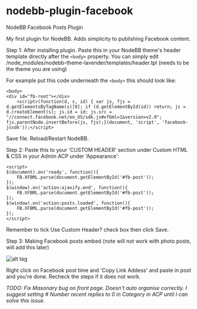 # nodebb-plugin-facebook
NodeBB Facebook Posts Plugin

My first plugin for NodeBB. Adds simplicity to publishing Facebook content.

Step 1:
After installing plugin. Paste this in your NodeBB theme's header template directly after the ``<body>`` property. 
You can simply edit /node_modules/nodebb-theme-lavender/templates/header.tpl (needs to be the theme you are using)

For example put this code underneath the ``<body>`` this should look like:
```
<body>
<div id="fb-root"></div>
	<script>(function(d, s, id) { var js, fjs = d.getElementsByTagName(s)[0]; if (d.getElementById(id)) return; js = d.createElement(s); js.id = id; js.src = "//connect.facebook.net/en_US/sdk.js#xfbml=1&version=v2.0"; fjs.parentNode.insertBefore(js, fjs);}(document, 'script', 'facebook-jssdk'));</script>
```
Save file. Reload/Restart NodeBB.

Step 2:
Paste this to your 'CUSTOM HEADER' section under Custom HTML & CSS in your Admin ACP under 'Appearance':
```
<script>
$(document).on('ready', function(){
    FB.XFBML.parse(document.getElementById('#fb-post'));
});
$(window).on('action:ajaxify.end', function(){
    FB.XFBML.parse(document.getElementById('#fb-post'));
});
$(window).on('action:posts.loaded', function(){
    FB.XFBML.parse(document.getElementById('#fb-post'));
});
</script>
```
Remember to tick Use Custom Header? check box then click Save. 

Step 3:
Making Facebook posts embed (note will not work with photo posts, will add this later)

![alt tag](https://github.com/highkick05/nodebb-plugin-facebook/blob/master/facebook-plugin.jpg)

Right click on Facebook post time and 'Copy Link Addess' and paste in post and you're done. Recheck the steps if it does not work.

*TODO: Fix Masonary bug on front page. Doesn't auto organise correctly. I suggest setting # Number recent replies to 0 in Category in ACP until I can solve this issue.*


